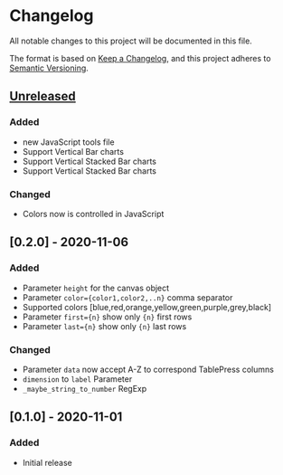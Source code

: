 # Changelog

All notable changes to this project will be documented in this file.

The format is based on [Keep a Changelog](https://keepachangelog.com/en/1.0.0/),
and this project adheres to [Semantic Versioning](https://semver.org/spec/v2.0.0.html).

## [Unreleased]

### Added
- new JavaScript tools file
- Support Vertical Bar charts
- Support Vertical Stacked Bar charts
- Support Vertical Stacked Bar charts

### Changed
- Colors now is controlled in JavaScript


## [0.2.0] - 2020-11-06

### Added
- Parameter `height` for the canvas object
- Parameter `color={color1,color2,..n}` comma separator
- Supported colors [blue,red,orange,yellow,green,purple,grey,black]
- Parameter `first={n}` show only `{n}` first rows
- Parameter `last={n}` show only `{n}` last rows

### Changed
- Parameter `data` now accept A-Z to correspond TablePress columns
- `dimension` to `label` Parameter
- `_maybe_string_to_number` RegExp


## [0.1.0] - 2020-11-01

### Added
- Initial release

[Unreleased]: https://github.com/developarts/tablepress_chartjs/tree/main
[0.2]: https://github.com/developarts/tablepress_chartjs/compare/0.1.0...0.2.0
[0.1]: https://github.com/developarts/tablepress_chartjs/commit/0ae2f6e3f8bfa2c9982f9b4bdde2a1fb97fa7b67
